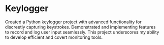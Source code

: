 # Keylogger
Created a Python keylogger project with advanced functionality for discreetly capturing keystrokes. Demonstrated and implementing features to record and log user input seamlessly. This project underscores my ability to develop efficient and covert monitoring tools.
